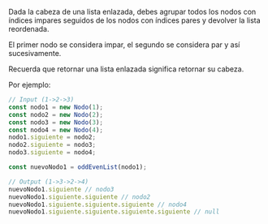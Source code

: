Dada la cabeza de una lista enlazada, debes agrupar todos los nodos con índices impares seguidos de los nodos con índices pares y devolver la lista reordenada.

El primer nodo se considera impar, el segundo se considera par y así sucesivamente.

Recuerda que retornar una lista enlazada significa retornar su cabeza.

Por ejemplo:

```js
// Input (1->2->3)
const nodo1 = new Nodo(1);
const nodo2 = new Nodo(2);
const nodo3 = new Nodo(3);
const nodo4 = new Nodo(4);
nodo1.siguiente = nodo2;
nodo2.siguiente = nodo3;
nodo3.siguiente = nodo4;

const nuevoNodo1 = oddEvenList(nodo1);

// Output (1->3->2->4)
nuevoNodo1.siguiente // nodo3
nuevoNodo1.siguiente.siguiente // nodo2
nuevoNodo1.siguiente.siguiente.siguiente // nodo4
nuevoNodo1.siguiente.siguiente.siguiente.siguiente // null
```
